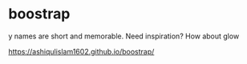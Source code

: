 # boostrap
y names are short and memorable. Need inspiration? How about glow

https://ashiqulislam1602.github.io/boostrap/
